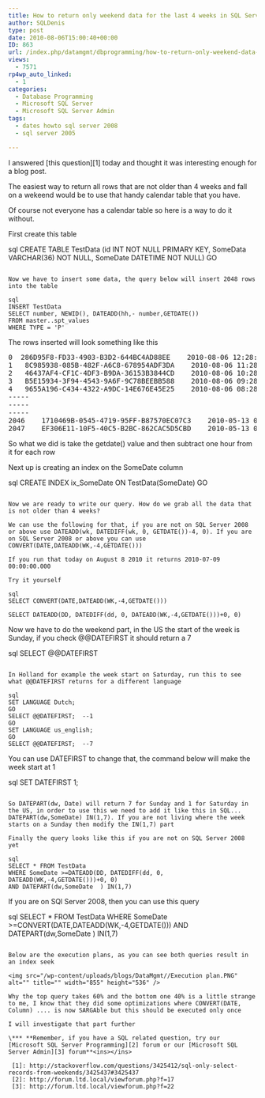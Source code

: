 ```yaml
---
title: How to return only weekend data for the last 4 weeks in SQL Server
author: SQLDenis
type: post
date: 2010-08-06T15:00:40+00:00
ID: 863
url: /index.php/datamgmt/dbprogramming/how-to-return-only-weekend-data-for-the/
views:
  - 7571
rp4wp_auto_linked:
  - 1
categories:
  - Database Programming
  - Microsoft SQL Server
  - Microsoft SQL Server Admin
tags:
  - dates howto sql server 2008
  - sql server 2005

---
```

I answered [this question][1] today and thought it was interesting enough for a blog post.
  
The easiest way to return all rows that are not older than 4 weeks and fall on a wekeend would be to use that handy calendar table that you have.
  
Of course not everyone has a calendar table so here is a way to do it without.

First create this table

sql
CREATE TABLE TestData (id INT NOT NULL PRIMARY KEY, 
			SomeData VARCHAR(36) NOT NULL, 
			SomeDate DATETIME NOT NULL)
GO
```

Now we have to insert some data, the query below will insert 2048 rows into the table

sql
INSERT TestData
SELECT number, NEWID(), DATEADD(hh,- number,GETDATE())
FROM master..spt_values
WHERE TYPE = 'P'
```

The rows inserted will look something like this

<pre>0	286D95F8-FD33-4903-B3D2-644BC4AD88EE	2010-08-06 12:28:09.913
1	8C985938-085B-482F-A6C8-678954ADF3DA	2010-08-06 11:28:09.913
2	46437AF4-CF1C-4DF3-B9DA-36153B3844CD	2010-08-06 10:28:09.913
3	B5E15934-3F94-4543-9A6F-9C78BEEBB588	2010-08-06 09:28:09.913
4	9655A196-C434-4322-A9DC-14E676E45E25	2010-08-06 08:28:09.913
-----
-----
-----
2046	1710469B-0545-4719-95FF-B87570EC07C3	2010-05-13 06:28:09.913
2047	EF306E11-10F5-40C5-B2BC-862CAC5D5CBD	2010-05-13 05:28:09.913
</pre>

So what we did is take the getdate() value and then subtract one hour from it for each row

Next up is creating an index on the SomeDate column

sql
CREATE  INDEX ix_SomeDate ON TestData(SomeDate)
GO
```

Now we are ready to write our query. How do we grab all the data that is not older than 4 weeks?
  
We can use the following for that, if you are not on SQL Server 2008 or above use DATEADD(wk, DATEDIFF(wk, 0, GETDATE())-4, 0). If you are on SQL Server 2008 or above you can use CONVERT(DATE,DATEADD(WK,-4,GETDATE()))

If you run that today on August 8 2010 it returns 2010-07-09 00:00:00.000
  
Try it yourself

sql
SELECT CONVERT(DATE,DATEADD(WK,-4,GETDATE()))

SELECT DATEADD(DD, DATEDIFF(dd, 0, DATEADD(WK,-4,GETDATE()))+0, 0)
```

Now we have to do the weekend part, in the US the start of the week is Sunday, if you check @@DATEFIRST it should return a 7

sql
SELECT @@DATEFIRST
```

In Holland for example the week start on Saturday, run this to see what @@DATEFIRST returns for a different language

sql
SET LANGUAGE Dutch;
GO
SELECT @@DATEFIRST;  --1
GO
SET LANGUAGE us_english;
GO
SELECT @@DATEFIRST;  --7
```

You can use DATEFIRST to change that, the command below will make the week start at 1

sql
SET DATEFIRST 1;
```

So DATEPART(dw, Date) will return 7 for Sunday and 1 for Saturday in the US, in order to use this we need to add it like this in SQL... DATEPART(dw,SomeDate) IN(1,7). If you are not living where the week starts on a Sunday then modify the IN(1,7) part

Finally the query looks like this if you are not on SQL Server 2008 yet

sql
SELECT * FROM TestData
WHERE SomeDate >=DATEADD(DD, DATEDIFF(dd, 0, DATEADD(WK,-4,GETDATE()))+0, 0)
AND DATEPART(dw,SomeDate  ) IN(1,7)
```

If you are on SQl Server 2008, then you can use this query

sql
SELECT * FROM TestData
WHERE SomeDate >=CONVERT(DATE,DATEADD(WK,-4,GETDATE()))
AND DATEPART(dw,SomeDate  ) IN(1,7)
```

Below are the execution plans, as you can see both queries result in an index seek

<img src="/wp-content/uploads/blogs/DataMgmt//Execution plan.PNG" alt="" title="" width="855" height="536" />

Why the top query takes 60% and the bottom one 40% is a little strange to me, I know that they did some optimizations where CONVERT(DATE, Column) .... is now SARGAble but this should be executed only once

I will investigate that part further

\*** **Remember, if you have a SQL related question, try our [Microsoft SQL Server Programming][2] forum or our [Microsoft SQL Server Admin][3] forum**<ins></ins>

 [1]: http://stackoverflow.com/questions/3425412/sql-only-select-records-from-weekends/3425437#3425437
 [2]: http://forum.ltd.local/viewforum.php?f=17
 [3]: http://forum.ltd.local/viewforum.php?f=22